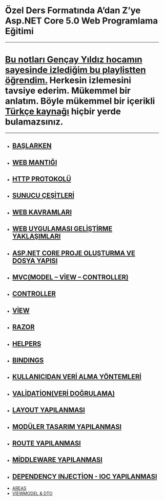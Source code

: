 # Özel Ders Formatında A’dan Z’ye Asp.NET Core 5.0 Web Programlama Eğitimi

***
# [Bu notları Gençay Yıldız hocamın sayesinde izlediğim bu playlistten öğrendim.](https://www.youtube.com/playlist?list=PLQVXoXFVVtp33KHoTkWklAo72l5bcjPVL)  Herkesin izlemesini tavsiye ederim. Mükemmel bir anlatım. Böyle mükemmel bir içerikli [Türkçe kaynağı](https://www.youtube.com/c/Gen%C3%A7ayY%C4%B1ld%C4%B1z) hiçbir yerde bulamazsınız.
***

- ## [BAŞLARKEN](https://github.com/musauyumaz/Asp.NET-Core-5.0-Web/blob/main/1-BA%C5%9ELARKEN/ReadMe.md)
- ## [WEB MANTIĞI](https://github.com/musauyumaz/Asp.NET-Core-5.0-Web/blob/main/2-WEB%20MANTI%C4%9EI/ReadMe.md)
- ## [HTTP PROTOKOLÜ](https://github.com/musauyumaz/Asp.NET-Core-5.0-Web/blob/main/3-HTTP%20PROTOK%C3%9C/ReadMe.md)
- ## [SUNUCU ÇEŞİTLERİ](https://github.com/musauyumaz/Asp.NET-Core-5.0-Web/blob/main/4-SUNUCU%20%C3%87E%C5%9E%C4%B0TLER%C4%B0/ReadMe.md)
- ## [WEB KAVRAMLARI](https://github.com/musauyumaz/Asp.NET-Core-5.0-Web/blob/main/5-%20WEB%20KAVRAMLARI/ReadMe.md)
- ## [WEB UYGULAMASI GELİŞTİRME YAKLAŞIMLARI](https://github.com/musauyumaz/Asp.NET-Core-5.0-Web/blob/main/6-%20WEB%20UYGULAMASI%20GEL%C4%B0%C5%9ET%C4%B0RME%20YAKLA%C5%9EIMLARI/ReadMe.md)
- ## [ASP.NET CORE PROJE OLUŞTURMA VE DOSYA YAPISI](https://github.com/musauyumaz/Asp.NET-Core-5.0-Web/blob/main/7-ASP.NET%20CORE%20PROJE%20OLU%C5%9ETURMA%20VE%20DOSYA%20YAPISI/ReadMe.md)
- ## [MVC(MODEL – VİEW – CONTROLLER)](https://github.com/musauyumaz/Asp.NET-Core-5.0-Web/blob/main/8-MVC(MODEL%20%E2%80%93%20V%C4%B0EW%20%E2%80%93%20CONTROLLER)/ReadMe.md)
- ## [CONTROLLER](https://github.com/musauyumaz/Asp.NET-Core-5.0-Web/blob/main/9-CONTROLLER/ReadMe.md)
- ## [VİEW](https://github.com/musauyumaz/Asp.NET-Core-5.0-Web/blob/main/10-V%C4%B0EW/ReadMe.md)
- ## [RAZOR](https://github.com/musauyumaz/Asp.NET-Core-5.0-Web/blob/main/11-RAZOR/ReadMe.md)
- ## [HELPERS](https://github.com/musauyumaz/Asp.NET-Core-5.0-Web/blob/main/12-HELPERS/ReadMe.md)
- ## [BINDINGS](https://github.com/musauyumaz/Asp.NET-Core-5.0-Web/blob/main/13-B%C4%B0ND%C4%B0NGS/ReadMe.md)
- ## [KULLANICIDAN VERİ ALMA YÖNTEMLERİ](https://github.com/musauyumaz/Asp.NET-Core-5.0-Web/blob/main/14-KULLANICIDAN%20VER%C4%B0%20ALMA%20Y%C3%96NTEMLER%C4%B0/ReadMe.md)
- ## [VALİDATİON(VERİ DOĞRULAMA)](https://github.com/musauyumaz/Asp.NET-Core-5.0-Web/blob/main/15-VAL%C4%B0DAT%C4%B0ON(VER%C4%B0%20DO%C4%9ERULAMA)/ReadMe.md)
- ## [LAYOUT YAPILANMASI](https://github.com/musauyumaz/Asp.NET-Core-5.0-Web/blob/main/16-LAYOUT%20YAPILANMASI/ReadMe.md)
- ## [MODÜLER TASARIM YAPILANMASI](https://github.com/musauyumaz/Asp.NET-Core-5.0-Web/blob/main/17-MOD%C3%9CLER%20TASARIM%20YAPILANMASI/Readme.md)
- ## [ROUTE YAPILANMASI](https://github.com/musauyumaz/Asp.NET-Core-5.0-Web/blob/main/18-ROUTE%20YAPILANMASI/ReadMe.md)
- ## [MİDDLEWARE YAPILANMASI](https://github.com/musauyumaz/Asp.NET-Core-5.0-Web/blob/main/19-M%C4%B0DDLEWARE%20YAPILANMASI/ReadMe.md)
- ## [DEPENDENCY INJECTİON - IOC YAPILANMASI](https://github.com/musauyumaz/Asp.NET-Core-5.0-Web/blob/main/20-DEPENDENCY%20INJECT%C4%B0ON%20-%20IOC%20YAPILANMASI/ReadMe.md)
- [AREAS](https://github.com/musauyumaz/Asp.NET-Core-5.0-Web/blob/main/21-AREAS/ReadMe.md)
- [VİEWMODEL & DTO](https://github.com/musauyumaz/Asp.NET-Core-5.0-Web/blob/main/22-V%C4%B0EWMODEL%20%26%20DTO/ReadMe.md)
